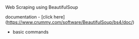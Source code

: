 Web Scraping using BeautifulSoup

documentation - [click here] (https://www.crummy.com/software/BeautifulSoup/bs4/doc/)

- basic commands
